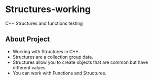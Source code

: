 # Structures-working
C++ Structures and functions testing

## About Project
 - Working with Structures in C++.
 - Structures are a collection group data. 
 - Structures allow you to create objects that are common but have different values.
 - You can work with Functions and Structures.
